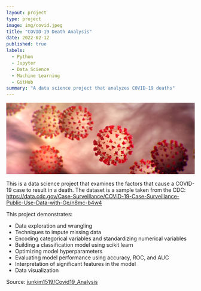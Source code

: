 ```yaml
---
layout: project
type: project
image: img/covid.jpeg
title: "COVID-19 Death Analysis"
date: 2022-02-12
published: true
labels:
  - Python
  - Jupyter
  - Data Science
  - Machine Learning
  - GitHub
summary: "A data science project that analyzes COVID-19 deaths"
---
```


<img class="img-fluid" src="../img/covid-banner.jpeg">

This is a data science project that examines the factors that cause a COVID-19 case to result in a death. The dataset is a sample taken from the CDC: https://data.cdc.gov/Case-Surveillance/COVID-19-Case-Surveillance-Public-Use-Data-with-Ge/n8mc-b4w4

This project demonstrates:

- Data exploration and wrangling
- Techniques to impute missing data
- Encoding categorical variables and standardizing numerical variables
- Building a classification model using scikit learn
- Optimizing model hyperparameters
- Evaluating model performance using accuracy, ROC, and AUC
- Interpretation of significant features in the model
- Data visualization

Source: <a href="https://github.com/junkim1519/Covid19_Analysis"><i class="large github icon "></i>junkim1519/Covid19_Analysis</a>
